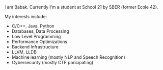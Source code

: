 I am Babak. Currently I'm a student at School 21 by SBER (former Ecole 42).

My interests include:

* C/C++, Java, Python
* Databases, Data Processing
* Low Level Programming
* Performance Optimizations
* Backend Infrastructure
* LLVM, LLDB
* Machine learning (mostly NLP and Speech Recognition)
* Cybersecurity (mostly CTF paricipating)

<!---
babzan/babzan is a ✨ special ✨ repository because its `README.md` (this file) appears on your GitHub profile.
You can click the Preview link to take a look at your changes.
--->
